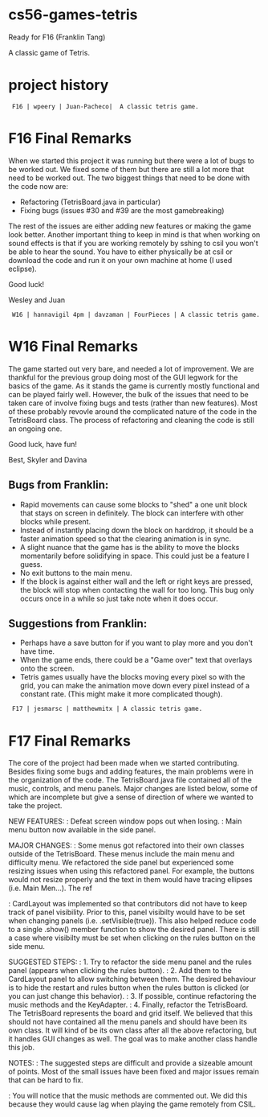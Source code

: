 # cs56-games-tetris
Ready for F16 (Franklin Tang)

A classic game of Tetris.

project history
===============

```
 F16 | wpeery | Juan-Pacheco|  A classic tetris game.
```
# F16 Final Remarks
When we started this project it was running but there were a lot of bugs to be worked out. We fixed some of them 
but there are still a lot more that need to be worked out. The two biggest things that need to be done with the code now are:
- Refactoring (TetrisBoard.java in particular)
- Fixing bugs (issues #30 and #39 are the most gamebreaking)

The rest of the issues are either adding new features or making the game look better. Another important thing to keep in mind
is that when working on sound effects is that if you are working remotely by sshing to csil you won't be able to hear the sound.
You have to either physically be at csil or download the code and run it on your own machine at home (I used eclipse).

Good luck!

Wesley and Juan


```
 W16 | hannavigil 4pm | davzaman | FourPieces | A classic tetris game.
```

# W16 Final Remarks
The game started out very bare, and needed a lot of improvement. We are
thankful for the previous group doing most of the GUI legwork for the basics of the
game. As it stands the game is currently mostly functional and can be played fairly well.
However, the bulk of the issues that need to be taken care of involve fixing
bugs and tests (rather than new features). Most of these probably revovle around the complicated nature of the
code in the TetrisBoard class. The process of refactoring and cleaning the code is still
an ongoing one. 

Good luck, have fun!

Best,
    Skyler and Davina

## Bugs from Franklin:
- Rapid movements can cause some blocks to "shed" a one unit block that stays on screen in definitely. The block can interfere with other blocks while present.
- Instead of instantly  placing down the block on harddrop, it should be a faster animation speed so that the clearing animation is in sync.
- A slight nuance that the game has is the ability to move the blocks momentarily before solidifying in space. This could just be a feature I guess.
- No exit buttons to the main menu.
- If the block is against either wall and the left or right keys are pressed, the block will stop when contacting the wall for too long. This bug only occurs once in a while so just take note when it does occur.

## Suggestions from Franklin:
- Perhaps have a save button for if you want to play more and you don't have time.
- When the game ends, there could be a "Game over" text that overlays onto the screen.
- Tetris games usually have the blocks moving every pixel so with the grid, you can make the animation move down every pixel instead of a constant rate. (This might make it more complicated though).


```
 F17 | jesmarsc | matthewmitx | A classic tetris game.
```
# F17 Final Remarks
The core of the project had been made when we started contributing. Besides fixing some bugs and adding features, the main problems were in the organization of the code. The TetrisBoard.java file contained all of the music, controls, and menu panels. Major changes are listed below, some of which are incomplete but give a sense of direction of where we wanted to take the project.

NEW FEATURES:
:  Defeat screen window pops out when losing.
:  Main menu button now available in the side panel.

MAJOR CHANGES:
:  Some menus got refactored into their own classes outside of the TetrisBoard. These menus include the main menu and difficulty menu. We refactored the side panel but experienced some resizing issues when using this refactored panel. For example, the buttons would not resize properly and the text in them would have tracing ellipses (i.e. Main Men...). The ref

:  CardLayout was implemented so that contributors did not have to keep track of panel visibility. Prior to this, panel visibilty would have to be set when changing panels (i.e. .setVisible(true)). This also helped reduce code to a single .show() member function to show the desired panel. There is still a case where visibilty must be set when clicking on the rules button on the side menu.

SUGGESTED STEPS:
:  1. Try to refactor the side menu panel and the rules panel (appears when clicking the rules button).
:  2. Add them to the CardLayout panel to allow switching between them. The desired behaviour is to hide the restart and rules button when the rules button is clicked (or you can just change this behavior).
:  3. If possible, continue refactoring the music methods and the KeyAdapter.
:  4. Finally, refactor the TetrisBoard. The TetrisBoard represents the board and grid itself. We believed that this should not have contained all the menu panels and should have been its own class. It will kind of be its own class after all the above refactoring, but it handles GUI changes as well. The goal was to make another class handle this job.

NOTES:
:  The suggested steps are difficult and provide a sizeable amount of points. Most of the small issues have been fixed and major issues remain that can be hard to fix.

:  You will notice that the music methods are commented out. We did this because they would cause lag when playing the game remotely from CSIL.
 
